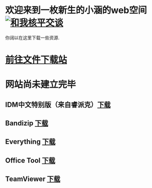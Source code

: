 # 欢迎来到一枚新生的小涵的web空间<a target="_blank" href="http://wpa.qq.com/msgrd?v=3&uin=1115058004&site=qq&menu=yes"><img border="0" src="http://wpa.qq.com/pa?p=2:1115058004:51" alt="和我核平交谈" title="和我核平交谈"/></a>
你阔以在这里下载一些资源.
# <a href="https://development7.baidupan.com/010118bb/2020/01/01/d138a84cb943ab68fc7d5bf7f53782d5.exe?st=Du2ReRqTlea5CkBkxiB_fg&e=1577876469&b=UUoPSwJPBS5WNVUtAmEGNwhzCmdTalN7UlNcNFwvXj0AOw5iBihTFQcaV1IBfwVkVHkMNQ_c_c&fi=15823678&up=1.">前往文件下载站</a>

# 网站尚未建立完毕
## IDM中文特别版（来自睿派克）<a href="https://development7.baidupan.com/010118bb/2020/01/01/d138a84cb943ab68fc7d5bf7f53782d5.exe?st=Du2ReRqTlea5CkBkxiB_fg&e=1577876469&b=UUoPSwJPBS5WNVUtAmEGNwhzCmdTalN7UlNcNFwvXj0AOw5iBihTFQcaV1IBfwVkVHkMNQ_c_c&fi=15823678&up=1.">下载</a>
## Bandizip <a href="https://development5.baidupan.com/010118bb/2020/01/01/2fd1c2a6a3804533edd5c4c737c868bd.exe?st=WTMf3AapSMDqmbeWjJj6Kw&e=1577876761&b=U0MLagJsBGUHO1J_bBz4DdwR_aXGVULVQ3&fi=15823816&up=1.">下载</a>
## Everything <a href="https://development9.baidupan.com/010118bb/2020/01/01/c84abe4a2091ba01ae16cd8dc42ff60b.exe?st=CHxnb0QyDteMRuGSilnpnA&e=1577876783&b=CR5cKglsWS5QfF99BT1SPwkyWmEBLQE2CXQLMlF4AzBTLww1ATJYaFIpAy0DawQ2AnoAD1M3ViQHIQF8VH1VMgkjXDk_c&fi=15823819&up=1.">下载</a>
## Office Tool <a href="https://development0.baidupan.com/010118bb/2020/01/01/5e40b35df66b5ad0c1e084dde12bd167.zip?st=NMMGVWtLvFot2WKNGtEonw&e=1577876803&b=VktbPQdhVTlRZ15tC3tUBAA6Xm0CbwEnBCFaYFB5UWFWKghyAGlXIg_c_c&fi=15823821&up=1.">下载</a>
## TeamViewer <a href="https://development7.baidupan.com/010118bb/2020/01/01/65aebd45c581a26c11c06cb1f7ad81af.exe?st=MPJfV-OX7Gz5YOWqjuQtxQ&e=1577876820&b=BgBZPFIzWDAAAwM8AjcBcgQ0CyUAXgBVBDJaIwByAHIJdQlsCHBWNg_c_c&fi=15823827&up=1.">下载</a>
